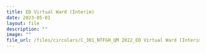 ```yaml
---
title: ED Virtual Ward (Interim)
date: 2023-05-01
layout: file
description: ""
image: ""
file_url: /files/circulars/C_301_NTFGH_QM 2022_ED Virtual Ward (Interim).pdf
---
```

